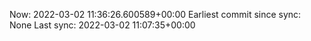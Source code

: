 Now: 2022-03-02 11:36:26.600589+00:00 Earliest commit since sync: None Last sync: 2022-03-02 11:07:35+00:00

